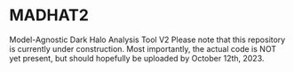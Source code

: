 # MADHAT2
Model-Agnostic Dark Halo Analysis Tool V2
Please note that this repository is currently under construction. Most importantly, the actual code is NOT yet present, but should hopefully be uploaded by October 12th, 2023.
